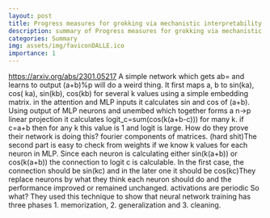 ```yaml
---
layout: post
title: Progress measures for grokking via mechanistic interpretability
description: summary of Progress measures for grokking via mechanistic interpretability
categories: Summary
img: assets/img/faviconDALLE.ico 
importance: 1
---
```



https://arxiv.org/abs/2301.05217
A simple network which gets ab= and learns to output (a+b)%p will do a weird thing. It first maps a, b to sin(ka), cos(
ka), sin(kb), cos(kb) for several k values using a simple embedding matrix. in the attention and MLP inputs it
calculates sin and cos of (a+b). Using output of MLP neurons and unembed which together forms a n->p linear projection
it calculates logit_c=sum(cos(k(a+b-c))) for many k. if c=a+b then for any k this value is 1 and logit is large. How do
they prove their network is doing this?
fourier components of matrices. (hard shit)The second part is easy to check from weights if we know k values for each
neuron in MLP. Since each neuron is calculating either sin(k(a+b)) or cos(k(a+b)) the connection to logit c is
calculable. In the first case, the connection should be sin(kc) and in the later one it should be cos(kc)They replace
neurons by what they think each neuron should do and the performance improved or remained unchanged. activations are
periodic
So what?
They used this technique to show that neural network training has three phases 1. memorization, 2. generalization and 3.
cleaning. 
